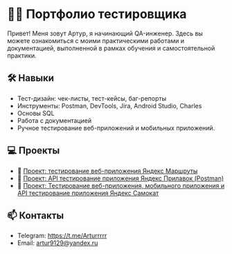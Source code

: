 # 👩‍💻 Портфолио тестировщика

Привет! Меня зовут Артур, я начинающий QA-инженер. Здесь вы можете ознакомиться с моими практическими работами и документацией, выполненной в рамках обучения и самостоятельной практики.

## 🛠 Навыки
- Тест-дизайн: чек-листы, тест-кейсы, баг-репорты
- Инструменты: Postman, DevTools, Jira, Android Studio, Charles
- Основы SQL
- Работа с документацией
- Ручное тестирование веб-приложений  и мобильных приложений.


## 💻 Проекты
- 🔗 [Проект: тестирование веб-приложения Яндекс Маршруты](https://docs.google.com/spreadsheets/d/1XeEivcflbJFnHVV_AOvpv92OvqRM5szcRXwAoQSKRKQ/edit?usp=sharing)
- 🔗 [Проект: API тестирование приложения Яндекс Прилавок (Postman)](https://docs.google.com/spreadsheets/d/1ThcTKLKSazpEpJR-ZP0xV-3-OMsLsJdCNdrRWxMh5Xc/edit?usp=sharing)
- 🔗 [Проект: Тестирование веб-приложения, мобильного приложения и API тестирование приложения Яндекс Самокат](https://docs.google.com/spreadsheets/d/1Xj6EOqxI42-4XcBBOPd5KzbrQyJyyDnIHSFk6r-n7gk/edit?usp=sharing)

## 📫 Контакты
- Telegram: https://t.me/Arturrrrr
- Email: artur9129@yandex.ru

